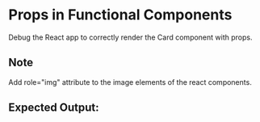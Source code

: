 # Props in Functional Components

Debug the React app to correctly render the Card component with props.

## Note
Add role="img" attribute to the image elements of the react components.

## Expected Output:
